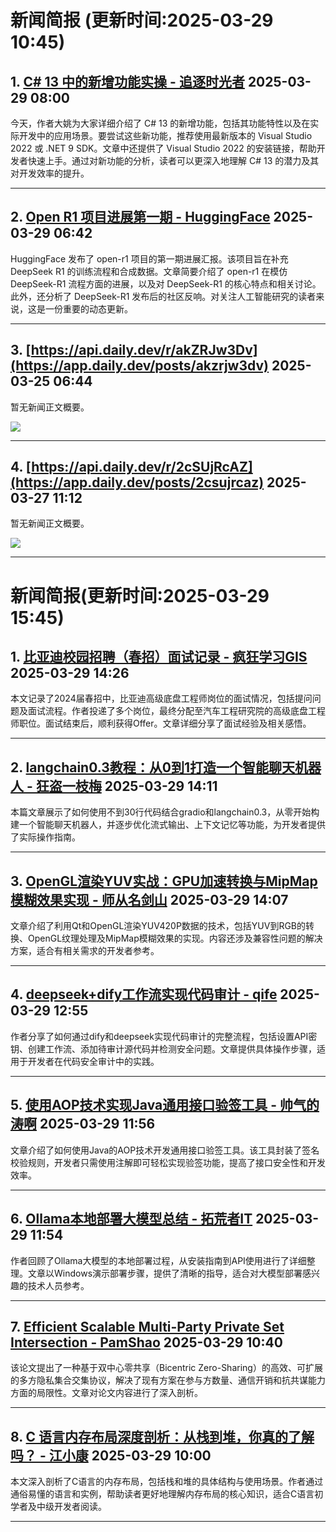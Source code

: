 # 新闻简报 (更新时间:2025-03-29 10:45)

## 1. [C# 13 中的新增功能实操 - 追逐时光者](https://www.cnblogs.com/Can-daydayup/p/18798838)   2025-03-29 08:00

今天，作者大姚为大家详细介绍了 C# 13 的新增功能，包括其功能特性以及在实际开发中的应用场景。要尝试这些新功能，推荐使用最新版本的 Visual Studio 2022 或 .NET 9 SDK。文章中还提供了 Visual Studio 2022 的安装链接，帮助开发者快速上手。通过对新功能的分析，读者可以更深入地理解 C# 13 的潜力及其对开发效率的提升。

---

## 2. [Open R1 项目进展第一期 - HuggingFace](https://www.cnblogs.com/huggingface/p/18799105)   2025-03-29 06:42

HuggingFace 发布了 open-r1 项目的第一期进展汇报。该项目旨在补充 DeepSeek R1 的训练流程和合成数据。文章简要介绍了 open-r1 在模仿 DeepSeek-R1 流程方面的进展，以及对 DeepSeek-R1 的核心特点和相关讨论。此外，还分析了 DeepSeek-R1 发布后的社区反响。对关注人工智能研究的读者来说，这是一份重要的动态更新。

---

## 3. [https://api.daily.dev/r/akZRJw3Dv](https://app.daily.dev/posts/akzrjw3dv)   2025-03-25 06:44

暂无新闻正文概要。

![](https://media.daily.dev/image/upload/s--58gMhC4P--/f_auto/v1722860399/public/Placeholder%2012)

---

## 4. [https://api.daily.dev/r/2cSUjRcAZ](https://app.daily.dev/posts/2csujrcaz)   2025-03-27 11:12

暂无新闻正文概要。

![](https://media.daily.dev/image/upload/s--58gMhC4P--/f_auto/v1722860399/public/Placeholder%2012)

---
# 新闻简报(更新时间:2025-03-29 15:45)

## 1. [比亚迪校园招聘（春招）面试记录 - 疯狂学习GIS](https://www.cnblogs.com/fkxxgis/p/18799461)   2025-03-29 14:26

本文记录了2024届春招中，比亚迪高级底盘工程师岗位的面试情况，包括提问问题及面试流程。作者投递了多个岗位，最终分配至汽车工程研究院的高级底盘工程师职位。面试结束后，顺利获得Offer。文章详细分享了面试经验及相关感悟。

---

## 2. [langchain0.3教程：从0到1打造一个智能聊天机器人 - 狂盗一枝梅](https://www.cnblogs.com/kuangdaoyizhimei/p/18799446)   2025-03-29 14:11

本篇文章展示了如何使用不到30行代码结合gradio和langchain0.3，从零开始构建一个智能聊天机器人，并逐步优化流式输出、上下文记忆等功能，为开发者提供了实际操作指南。

---

## 3. [OpenGL渲染YUV实战：GPU加速转换与MipMap模糊效果实现 - 师从名剑山](https://www.cnblogs.com/codegb/p/18799375)   2025-03-29 14:07

文章介绍了利用Qt和OpenGL渲染YUV420P数据的技术，包括YUV到RGB的转换、OpenGL纹理处理及MipMap模糊效果的实现。内容还涉及兼容性问题的解决方案，适合有相关需求的开发者参考。

---

## 4. [deepseek+dify工作流实现代码审计 - qife](https://www.cnblogs.com/qife122/p/18799384)   2025-03-29 12:55

作者分享了如何通过dify和deepseek实现代码审计的完整流程，包括设置API密钥、创建工作流、添加待审计源代码并检测安全问题。文章提供具体操作步骤，适用于开发者在代码安全审计中的实践。

---

## 5. [使用AOP技术实现Java通用接口验签工具 - 帅气的涛啊](https://www.cnblogs.com/handsometaoa/p/18799314)   2025-03-29 11:56

文章介绍了如何使用Java的AOP技术开发通用接口验签工具。该工具封装了签名校验规则，开发者只需使用注解即可轻松实现验签功能，提高了接口安全性和开发效率。

---

## 6. [Ollama本地部署大模型总结 - 拓荒者IT](https://www.cnblogs.com/youring2/p/18799312)   2025-03-29 11:54

作者回顾了Ollama大模型的本地部署过程，从安装指南到API使用进行了详细整理。文章以Windows演示部署步骤，提供了清晰的指导，适合对大模型部署感兴趣的技术人员参考。

---

## 7. [Efficient Scalable Multi-Party Private Set Intersection - PamShao](https://www.cnblogs.com/pam-sh/p/18799235)   2025-03-29 10:40

该论文提出了一种基于双中心零共享（Bicentric Zero-Sharing）的高效、可扩展的多方隐私集合交集协议，解决了现有方案在参与方数量、通信开销和抗共谋能力方面的局限性。文章对论文内容进行了深入剖析。

---

## 8. [C 语言内存布局深度剖析：从栈到堆，你真的了解吗？ - 江小康](https://www.cnblogs.com/xiaokang-coding/p/18799190)   2025-03-29 10:00

本文深入剖析了C语言的内存布局，包括栈和堆的具体结构与使用场景。作者通过通俗易懂的语言和实例，帮助读者更好地理解内存布局的核心知识，适合C语言初学者及中级开发者阅读。

---